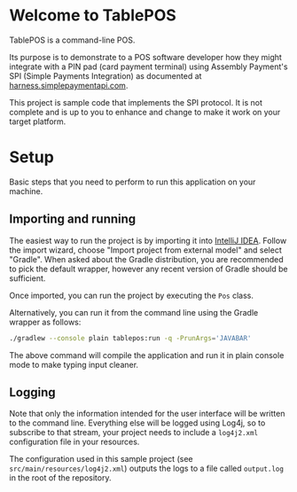 # Welcome to TablePOS

TablePOS is a command-line POS.

Its purpose is to demonstrate to a POS software developer how they might integrate with a PIN pad (card payment terminal) using Assembly Payment's SPI (Simple Payments Integration) as documented at [harness.simplepaymentapi.com](harness.simplepaymentapi.com).

This project is sample code that implements the SPI protocol. It is not complete and is up to you to enhance and change to make it work on your target platform.

# Setup

Basic steps that you need to perform to run this application on your machine.

## Importing and running

The easiest way to run the project is by importing it into [IntelliJ IDEA](https://www.jetbrains.com/idea/). Follow the import wizard, choose "Import project from external model" and select "Gradle". When asked about the Gradle distribution, you are recommended to pick the default wrapper, however any recent version of Gradle should be sufficient.

Once imported, you can run the project by executing the `Pos` class.

Alternatively, you can run it from the command line using the Gradle wrapper as follows:

```bash
./gradlew --console plain tablepos:run -q -PrunArgs='JAVABAR'
```

The above command will compile the application and run it in plain console mode to make typing input cleaner. 

## Logging

Note that only the information intended for the user interface will be written to the command line. Everything else will be logged using Log4j, so to subscribe to that stream, your project needs to include a `log4j2.xml` configuration file in your resources.

The configuration used in this sample project (see `src/main/resources/log4j2.xml`) outputs the logs to a file called `output.log` in the root of the repository. 
